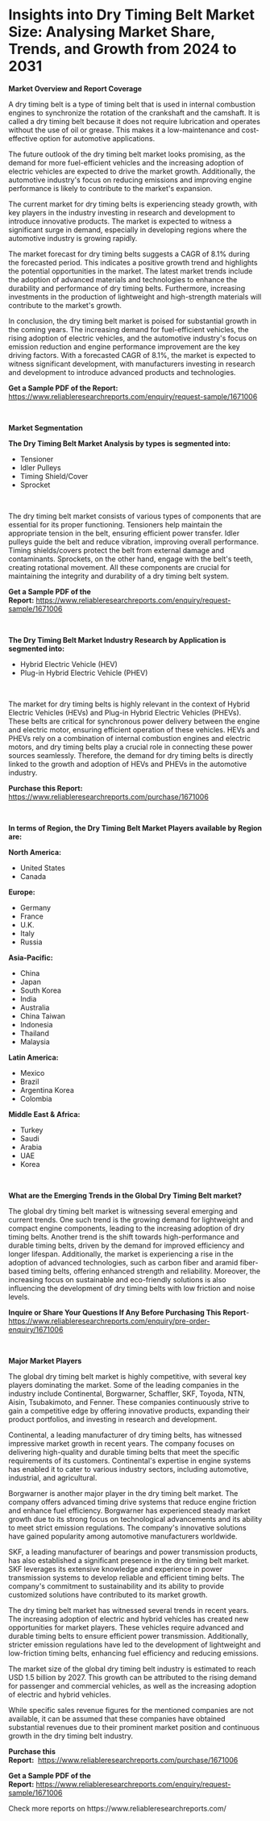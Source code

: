 <p><h1>Insights into Dry Timing Belt Market Size: Analysing Market Share, Trends, and Growth from 2024 to 2031</h1></p><p><strong>Market Overview and Report Coverage</strong></p>
<p><p>A dry timing belt is a type of timing belt that is used in internal combustion engines to synchronize the rotation of the crankshaft and the camshaft. It is called a dry timing belt because it does not require lubrication and operates without the use of oil or grease. This makes it a low-maintenance and cost-effective option for automotive applications.</p><p>The future outlook of the dry timing belt market looks promising, as the demand for more fuel-efficient vehicles and the increasing adoption of electric vehicles are expected to drive the market growth. Additionally, the automotive industry's focus on reducing emissions and improving engine performance is likely to contribute to the market's expansion.</p><p>The current market for dry timing belts is experiencing steady growth, with key players in the industry investing in research and development to introduce innovative products. The market is expected to witness a significant surge in demand, especially in developing regions where the automotive industry is growing rapidly.</p><p>The market forecast for dry timing belts suggests a CAGR of 8.1% during the forecasted period. This indicates a positive growth trend and highlights the potential opportunities in the market. The latest market trends include the adoption of advanced materials and technologies to enhance the durability and performance of dry timing belts. Furthermore, increasing investments in the production of lightweight and high-strength materials will contribute to the market's growth.</p><p>In conclusion, the dry timing belt market is poised for substantial growth in the coming years. The increasing demand for fuel-efficient vehicles, the rising adoption of electric vehicles, and the automotive industry's focus on emission reduction and engine performance improvement are the key driving factors. With a forecasted CAGR of 8.1%, the market is expected to witness significant development, with manufacturers investing in research and development to introduce advanced products and technologies.</p></p>
<p><strong>Get a Sample PDF of the Report:</strong> <a href="https://www.reliableresearchreports.com/enquiry/request-sample/1671006">https://www.reliableresearchreports.com/enquiry/request-sample/1671006</a></p>
<p>&nbsp;</p>
<p><strong>Market Segmentation</strong></p>
<p><strong>The Dry Timing Belt Market Analysis by types is segmented into:</strong></p>
<p><ul><li>Tensioner</li><li>Idler Pulleys</li><li>Timing Shield/Cover</li><li>Sprocket</li></ul></p>
<p>&nbsp;</p>
<p><p>The dry timing belt market consists of various types of components that are essential for its proper functioning. Tensioners help maintain the appropriate tension in the belt, ensuring efficient power transfer. Idler pulleys guide the belt and reduce vibration, improving overall performance. Timing shields/covers protect the belt from external damage and contaminants. Sprockets, on the other hand, engage with the belt's teeth, creating rotational movement. All these components are crucial for maintaining the integrity and durability of a dry timing belt system.</p></p>
<p><strong>Get a Sample PDF of the Report:</strong>&nbsp;<a href="https://www.reliableresearchreports.com/enquiry/request-sample/1671006">https://www.reliableresearchreports.com/enquiry/request-sample/1671006</a></p>
<p>&nbsp;</p>
<p><strong>The Dry Timing Belt Market Industry Research by Application is segmented into:</strong></p>
<p><ul><li>Hybrid Electric Vehicle (HEV)</li><li>Plug-in Hybrid Electric Vehicle (PHEV)</li></ul></p>
<p>&nbsp;</p>
<p><p>The market for dry timing belts is highly relevant in the context of Hybrid Electric Vehicles (HEVs) and Plug-in Hybrid Electric Vehicles (PHEVs). These belts are critical for synchronous power delivery between the engine and electric motor, ensuring efficient operation of these vehicles. HEVs and PHEVs rely on a combination of internal combustion engines and electric motors, and dry timing belts play a crucial role in connecting these power sources seamlessly. Therefore, the demand for dry timing belts is directly linked to the growth and adoption of HEVs and PHEVs in the automotive industry.</p></p>
<p><strong>Purchase this Report:</strong>&nbsp; <a href="https://www.reliableresearchreports.com/purchase/1671006">https://www.reliableresearchreports.com/purchase/1671006</a></p>
<p>&nbsp;</p>
<p><strong>In terms of Region, the Dry Timing Belt Market Players available by Region are:</strong></p>
<p>
    <p> <strong> North America: </strong>
        <ul>
            <li>United States</li>
            <li>Canada</li>
        </ul>
        </p> 
    <p> <strong> Europe: </strong>
        <ul>
            <li>Germany</li>
            <li>France</li>
            <li>U.K.</li>
            <li>Italy</li>
            <li>Russia</li>
        </ul>
        </p> 
    <p> <strong> Asia-Pacific: </strong>
        <ul>
            <li>China</li>
            <li>Japan</li>
            <li>South Korea</li>
            <li>India</li>
            <li>Australia</li>
            <li>China Taiwan</li>
            <li>Indonesia</li>
            <li>Thailand</li>
            <li>Malaysia</li>
        </ul>
        </p> 
    <p> <strong> Latin America: </strong>
        <ul>
            <li>Mexico</li>
            <li>Brazil</li>
            <li>Argentina Korea</li>
            <li>Colombia</li>
        </ul>
        </p> 
    <p> <strong> Middle East & Africa: </strong>
        <ul>
            <li>Turkey</li>
            <li>Saudi</li>
            <li>Arabia</li>
            <li>UAE</li>
            <li>Korea</li>
        </ul>
    </p>
    </p>
<p>&nbsp;</p>
<p><strong>What are the Emerging Trends in the Global Dry Timing Belt market?</strong></p>
<p><p>The global dry timing belt market is witnessing several emerging and current trends. One such trend is the growing demand for lightweight and compact engine components, leading to the increasing adoption of dry timing belts. Another trend is the shift towards high-performance and durable timing belts, driven by the demand for improved efficiency and longer lifespan. Additionally, the market is experiencing a rise in the adoption of advanced technologies, such as carbon fiber and aramid fiber-based timing belts, offering enhanced strength and reliability. Moreover, the increasing focus on sustainable and eco-friendly solutions is also influencing the development of dry timing belts with low friction and noise levels.</p></p>
<p><strong>Inquire or Share Your Questions If Any Before Purchasing This Report</strong>- <a href="https://www.reliableresearchreports.com/enquiry/pre-order-enquiry/1671006">https://www.reliableresearchreports.com/enquiry/pre-order-enquiry/1671006</a></p>
<p>&nbsp;</p>
<p><strong>Major Market Players</strong></p>
<p><p>The global dry timing belt market is highly competitive, with several key players dominating the market. Some of the leading companies in the industry include Continental, Borgwarner, Schaffler, SKF, Toyoda, NTN, Aisin, Tsubakimoto, and Fenner. These companies continuously strive to gain a competitive edge by offering innovative products, expanding their product portfolios, and investing in research and development.</p><p>Continental, a leading manufacturer of dry timing belts, has witnessed impressive market growth in recent years. The company focuses on delivering high-quality and durable timing belts that meet the specific requirements of its customers. Continental's expertise in engine systems has enabled it to cater to various industry sectors, including automotive, industrial, and agricultural.</p><p>Borgwarner is another major player in the dry timing belt market. The company offers advanced timing drive systems that reduce engine friction and enhance fuel efficiency. Borgwarner has experienced steady market growth due to its strong focus on technological advancements and its ability to meet strict emission regulations. The company's innovative solutions have gained popularity among automotive manufacturers worldwide.</p><p>SKF, a leading manufacturer of bearings and power transmission products, has also established a significant presence in the dry timing belt market. SKF leverages its extensive knowledge and experience in power transmission systems to develop reliable and efficient timing belts. The company's commitment to sustainability and its ability to provide customized solutions have contributed to its market growth.</p><p>The dry timing belt market has witnessed several trends in recent years. The increasing adoption of electric and hybrid vehicles has created new opportunities for market players. These vehicles require advanced and durable timing belts to ensure efficient power transmission. Additionally, stricter emission regulations have led to the development of lightweight and low-friction timing belts, enhancing fuel efficiency and reducing emissions.</p><p>The market size of the global dry timing belt industry is estimated to reach USD 1.5 billion by 2027. This growth can be attributed to the rising demand for passenger and commercial vehicles, as well as the increasing adoption of electric and hybrid vehicles.</p><p>While specific sales revenue figures for the mentioned companies are not available, it can be assumed that these companies have obtained substantial revenues due to their prominent market position and continuous growth in the dry timing belt industry.</p></p>
<p><strong>Purchase this Report:</strong>&nbsp;&nbsp;<a href="https://www.reliableresearchreports.com/purchase/1671006">https://www.reliableresearchreports.com/purchase/1671006</a></p>
<p></p>
<p><strong>Get a Sample PDF of the Report:</strong>&nbsp;<a href="https://www.reliableresearchreports.com/enquiry/request-sample/1671006">https://www.reliableresearchreports.com/enquiry/request-sample/1671006</a></p>
<p>Check more reports on https://www.reliableresearchreports.com/</p>